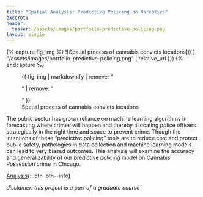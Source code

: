 ```yaml
---
title: "Spatial Analysis: Predictive Policing on Narcotics"
excerpt: 
header:
  teaser: /assets/images/portfolio-predictive-policing.png
layout: single
---
```

{% capture fig_img %}
![Spatial process of cannabis convicts locations]({{ "/assets/images/portfolio-predictive-policing.png" | relative_url }})
{% endcapture %}

<figure>
  {{ fig_img | markdownify | remove: "<p>" | remove: "</p>" }}
  <figcaption>Spatial process of cannabis convicts locations</figcaption>
</figure>

The public sector has grown reliance on machine learning algorithms in forecasting where crimes will happen and thereby allocating police officers strategically in the right time and space to prevent crime. Though the intentions of these “predictive policing” tools are to reduce cost and protect public safety, pathologies in data collection and machine learning models can lead to very biased outcomes. This analysis will examine the accuracy and generalizability of our predictive policing model on Cannabis Possession crime in Chicago.

[Analysis](https://gillianzhaoxz.github.io/508_html/PredictivePolicing_Chicago.html){: .btn .btn--info}

_disclamer: this project is a part of a graduate course_